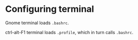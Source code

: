 # Configuring terminal

Gnome terminal loads `.bashrc`.

ctrl-alt-F1 terminal loads `.profile`, which in turn calls `.bashrc`.
